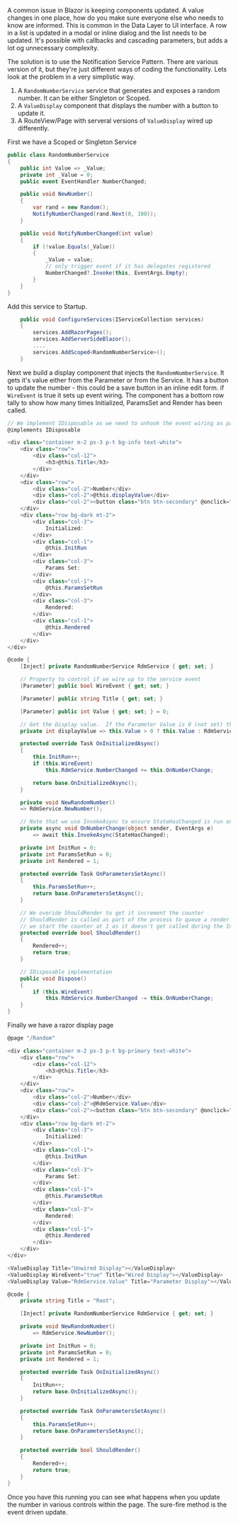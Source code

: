 
A common issue in Blazor is keeping components updated.  A value changes in one place, how do you make sure everyone else who needs to know are informed.  This is common in the Data Layer to UI interface.  A row in a list is updated in a modal or inline dialog and the list needs to be updated.  It's possible with callbacks and cascading parameters, but adds a lot og unnecessary complexity.

The solution is to use the Notification Service Pattern.  There are various version of it, but they're just different ways of coding the functionality.  Lets look at the problem in a very simplistic way.

1. A `RandomNumberService` service that generates and exposes a random number.  It can be either Singleton or Scoped.
2. A `ValueDisplay` component that displays the number with a button to update it.
3. A RouteView/Page with serveral versions of `ValueDisplay` wired up differently.

First we have a Scoped or Singleton Service

```csharp
public class RandomNumberService
{
    public int Value => _Value;
    private int _Value = 0;
    public event EventHandler NumberChanged;

    public void NewNumber()
    {
        var rand = new Random();
        NotifyNumberChanged(rand.Next(0, 100));
    }

    public void NotifyNumberChanged(int value)
    {
        if (!value.Equals(_Value))
        {
            _Value = value;
            // only trigger event if it has delegates registered
            NumberChanged?.Invoke(this, EventArgs.Empty);
        }
    }
}
```

Add this service to Startup.

```csharp
    public void ConfigureServices(IServiceCollection services)
    {
        services.AddRazorPages();
        services.AddServerSideBlazor();
        ....
        services.AddScoped<RandomNumberService>();
    }
```

Next we build a display component that injects the `RandomNumberService`.  It gets it's value either from the Parameter or from the Service.  It has a button to update the number - this could be a save button in an inline edit form.  if `WireEvent` is true it sets up event wiring.   The component has a bottom row tally to show how many times Initialized, ParamsSet and Render has been called.

```csharp
// We implement IDisposable as we need to unhook the event wiring as part of the component disposal cycle.
@implements IDisposable

<div class="container m-2 px-3 p-t bg-info text-white">
    <div class="row">
        <div class="col-12">
            <h3>@this.Title</h3>
        </div>
    </div>
    <div class="row">
        <div class="col-2">Number</div>
        <div class="col-2">@this.displayValue</div>
        <div class="col-2"><button class="btn btn-secondary" @onclick="(e) => NewRandomNumber()">New Number</button></div>
    </div>
    <div class="row bg-dark mt-2">
        <div class="col-3">
            Initialized:
        </div>
        <div class="col-1">
            @this.InitRun
        </div>
        <div class="col-3">
            Params Set:
        </div>
        <div class="col-1">
            @this.ParamsSetRun
        </div>
        <div class="col-3">
            Rendered:
        </div>
        <div class="col-1">
            @this.Rendered
        </div>
    </div>
</div>

@code {
    [Inject] private RandomNumberService RdmService { get; set; }

    // Property to control if we wire up to the service event
    [Parameter] public bool WireEvent { get; set; }

    [Parameter] public string Title { get; set; }

    [Parameter] public int Value { get; set; } = 0;

    // Get the Display value.  If the Parameter Value is 0 (not set) then we get the value from the service
    private int displayValue => this.Value > 0 ? this.Value : RdmService.Value;

    protected override Task OnInitializedAsync()
    {
        this.InitRun++;
        if (this.WireEvent)
            this.RdmService.NumberChanged += this.OnNumberChange;

        return base.OnInitializedAsync();
    }

    private void NewRandomNumber()
    => RdmService.NewNumber();

    // Note that we use InvokeAsync to ensure StateHasChanged is run on the Synchronization Context thread.
    private async void OnNumberChange(object sender, EventArgs e)
        => await this.InvokeAsync(StateHasChanged);

    private int InitRun = 0;
    private int ParamsSetRun = 0;
    private int Rendered = 1;

    protected override Task OnParametersSetAsync()
    {
        this.ParamsSetRun++;
        return base.OnParametersSetAsync();
    }

    // We overide ShouldRender to get it increment the counter
    // ShouldRender is called as part of the process to queue a render request
    // we start the counter at 1 as it doesn't get called during the Initialization process
    protected override bool ShouldRender()
    {
        Rendered++;
        return true;
    }

    // IDisposable implementation
    public void Dispose()
    {
        if (this.WireEvent)
            this.RdmService.NumberChanged -= this.OnNumberChange;
    }
}
```  

Finally we have a razor display page

```csharp
@page "/Random"

<div class="container m-2 px-3 p-t bg-primary text-white">
    <div class="row">
        <div class="col-12">
            <h3>@this.Title</h3>
        </div>
    </div>
    <div class="row">
        <div class="col-2">Number</div>
        <div class="col-2">@RdmService.Value</div>
        <div class="col-2"><button class="btn btn-secondary" @onclick="(e) => NewRandomNumber()">New Number</button></div>
    </div>
    <div class="row bg-dark mt-2">
        <div class="col-3">
            Initialized:
        </div>
        <div class="col-1">
            @this.InitRun
        </div>
        <div class="col-3">
            Params Set:
        </div>
        <div class="col-1">
            @this.ParamsSetRun
        </div>
        <div class="col-3">
            Rendered:
        </div>
        <div class="col-1">
            @this.Rendered
        </div>
    </div>
</div>

<ValueDisplay Title="Unwired Display"></ValueDisplay>
<ValueDisplay WireEvent="true" Title="Wired Display"></ValueDisplay>
<ValueDisplay Value="RdmService.Value" Title="Parameter Display"></ValueDisplay>

@code {
    private string Title = "Root";

    [Inject] private RandomNumberService RdmService { get; set; }

    private void NewRandomNumber()
        => RdmService.NewNumber();

    private int InitRun = 0;    
    private int ParamsSetRun = 0;
    private int Rendered = 1;

    protected override Task OnInitializedAsync()
    {
        InitRun++;
        return base.OnInitializedAsync();
    }

    protected override Task OnParametersSetAsync()
    {
        this.ParamsSetRun++;
        return base.OnParametersSetAsync();
    }

    protected override bool ShouldRender()
    {
        Rendered++;
        return true;
    }
}
```

Once you have this running you can see what happens when you update the number in various controls within the page.  The sure-fire method is the event driven update.





